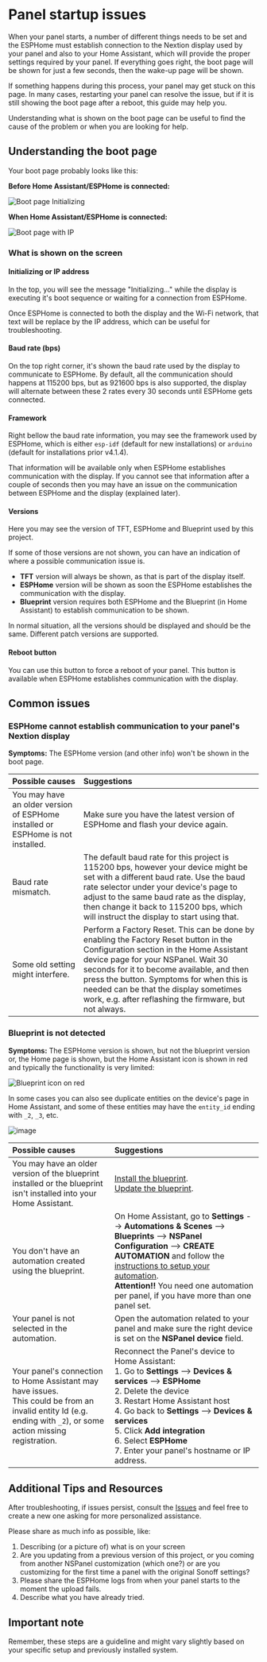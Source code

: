 # Panel startup issues

When your panel starts, a number of different things needs to be set and the ESPHome must establish connection to the Nextion display used by your panel
and also to your Home Assistant, which will provide the proper settings required by your panel.
If everything goes right, the boot page will be shown for just a few seconds, then the wake-up page will be shown.

If something happens during this process, your panel may get stuck on this page.
In many cases, restarting your panel can resolve the issue, but if it is still showing the boot page after a reboot, this guide may help you.

Understanding what is shown on the boot page can be useful to find the cause of the problem or when you are looking for help.

## Understanding the boot page

Your boot page probably looks like this:

**Before Home Assistant/ESPHome is connected:**

![Boot page Initializing](pics/eu_boot_initializing.png)

**When Home Assistant/ESPHome is connected:**

![Boot page with IP](pics/eu_boot_with_ip_address.png)

### What is shown on the screen

#### Initializing or IP address

In the top, you will see the message "Initializing..." while the display is executing it's boot sequence or waiting for a connection from ESPHome.

Once ESPHome is connected to both the display and the Wi-Fi network, that text will be replace by the IP address, which can be useful for troubleshooting.

#### Baud rate (bps)

On the top right corner, it's shown the baud rate used by the display to communicate to ESPHome.
By default, all the communication should happens at 115200 bps, but as 921600 bps is also supported, the display will alternate between these 2 rates every 30 seconds until ESPHome gets connected.

#### Framework

Right bellow the baud rate information, you may see the framework used by ESPHome, which is either `esp-idf` (default for new installations) or `arduino` (default for installations prior v4.1.4).

That information will be available only when ESPHome establishes communication with the display.
If you cannot see that information after a couple of seconds then you may have an issue on the communication between ESPHome and the display (explained later).

#### Versions

Here you may see the version of TFT, ESPHome and Blueprint used by this project.

If some of those versions are not shown, you can have an indication of where a possible communication issue is.

- **TFT** version will always be shown, as that is part of the display itself.
- **ESPHome** version will be shown as soon the ESPHome establishes the communication with the display.
- **Blueprint** version requires both ESPHome and the Blueprint (in Home Assistant) to establish communication to be shown.

In normal situation, all the versions should be displayed and should be the same. Different patch versions are supported.

#### Reboot button

You can use this button to force a reboot of your panel. This button is available when ESPHome establishes communication with the display.

## Common issues

### ESPHome cannot establish communication to your panel's Nextion display

**Symptoms:** The ESPHome version (and other info) won't be shown in the boot page.

<!-- markdownlint-disable MD013 MD033 -->
| Possible causes | Suggestions |
| :-- | :-- |
| You may have an older version of ESPHome installed or ESPHome is not installed. | Make sure you have the latest version of ESPHome and flash your device again. |
| Baud rate mismatch. | The default baud rate for this project is 115200 bps, however your device might be set with a different baud rate. Use the baud rate selector under your device's page to adjust to the same baud rate as the display, then change it back to 115200 bps, which will instruct the display to start using that. |
| Some old setting might interfere. | Perform a Factory Reset. This can be done by enabling the Factory Reset button in the Configuration section in the Home Assistant device page for your NSPanel. Wait 30 seconds for it to become available, and then press the button. Symptoms for when this is needed can be that the display sometimes work, e.g. after reflashing the firmware, but not always. |
<!-- markdownlint-enable MD013 MD033 -->

### Blueprint is not detected

**Symptoms:** The ESPHome version is shown, but not the blueprint version or, the Home page is shown, but the Home Assistant icon is shown in red and typically the functionality is very limited:

![Blueprint icon on red](pics/us_home_blueprint_icon_red.png)

In some cases you can also see duplicate entities on the device's page in Home Assistant, and some of these entities may have the `entity_id` ending with `_2`, `_3`, etc.

![image](https://github.com/Blackymas/NSPanel_HA_Blueprint/assets/9100568/51a5fce4-89cc-43e8-9d92-1f83d7ea2ee5)

<!-- markdownlint-disable MD013 MD033 -->
| Possible causes | Suggestions |
| :-- | :-- |
| You may have an older version of the blueprint installed or the blueprint isn't installed into your Home Assistant. | [Install the blueprint](https://my.home-assistant.io/redirect/blueprint_import/?blueprint_url=https%3A%2F%2Fgithub.com%2FBlackymas%2FNSPanel_HA_Blueprint%2Fblob%2Fmain%2Fnspanel_blueprint.yaml).<br>[Update the blueprint](howto.md#update-blueprint).|
| You don't have an automation created using the blueprint. | On Home Assistant, go to **Settings** --> **Automations & Scenes** --> **Blueprints** --> **NSPanel Configuration** --> **CREATE AUTOMATION** and follow the [instructions to setup your automation](blueprint.md).<br>**Attention!!** You need one automation per panel, if you have more than one panel set. |
| Your panel is not selected in the automation. | Open the automation related to your panel and make sure the right device is set on the **NSPanel device** field. |
| Your panel's connection to Home Assistant may have issues.<br>This could be from an invalid entity Id (e.g. ending with `_2`), or some action missing registration. | Reconnect the Panel's device to Home Assistant:<br>1. Go to **Settings** --> **Devices & services** --> **ESPHome**<br>2. Delete the device<br>3. Restart Home Assistant host<br>4. Go back to **Settings** --> **Devices & services**<br>5. Click **Add integration**<br>6. Select **ESPHome**<br>7. Enter your panel's hostname or IP address.|
<!-- markdownlint-enable MD013 MD033 -->

## Additional Tips and Resources

After troubleshooting, if issues persist, consult the [Issues](https://github.com/Blackymas/NSPanel_HA_Blueprint/issues) and feel free to create a new one asking for more personalized assistance.

Please share as much info as possible, like:
1. Describing (or a picture of) what is on your screen
2. Are you updating from a previous version of this project, or you coming from another NSPanel customization (which one?) or are you customizing for the first time a panel with the original Sonoff settings?
3. Please share the ESPHome logs from when your panel starts to the moment the upload fails.
4. Describe what you have already tried.

## Important note

Remember, these steps are a guideline and might vary slightly based on your specific setup and previously installed system.
